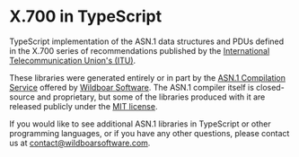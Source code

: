 # X.700 in TypeScript

TypeScript implementation of the ASN.1 data structures and PDUs defined in the
X.700 series of recommendations published by the
[International Telecommunication Union's (ITU)](https://www.itu.int/en/Pages/default.aspx).

These libraries were generated entirely or in part by the
[ASN.1 Compilation Service](https://wildboarsoftware.com/asn1-compilation)
offered by [Wildboar Software](https://wildboarsoftware.com). The ASN.1
compiler itself is closed-source and proprietary, but some of the libraries
produced with it are released publicly under the
[MIT license](https://mit-license.org/).

If you would like to see additional ASN.1 libraries in TypeScript or other
programming languages, or if you have any other questions, please contact us at
[contact@wildboarsoftware.com](mailto:contact@wildboarsoftware.com).
